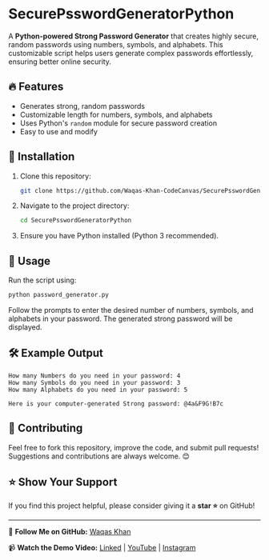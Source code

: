 # SecurePsswordGeneratorPython

A **Python-powered Strong Password Generator** that creates highly secure, random passwords using numbers, symbols, and alphabets. This customizable script helps users generate complex passwords effortlessly, ensuring better online security.

## 🔥 Features
- Generates strong, random passwords
- Customizable length for numbers, symbols, and alphabets
- Uses Python's `random` module for secure password creation
- Easy to use and modify

## 📌 Installation
1. Clone this repository:
   ```sh
   git clone https://github.com/Waqas-Khan-CodeCanvas/SecurePsswordGeneratorPython.git
   ```
2. Navigate to the project directory:
   ```sh
   cd SecurePsswordGeneratorPython
   ```
3. Ensure you have Python installed (Python 3 recommended).

## 🚀 Usage
Run the script using:
```sh
python password_generator.py
```
Follow the prompts to enter the desired number of numbers, symbols, and alphabets in your password. The generated strong password will be displayed.

## 🛠 Example Output
```
How many Numbers do you need in your password: 4
How many Symbols do you need in your password: 3
How many Alphabets do you need in your password: 5

Here is your computer-generated Strong password: @4a&F9G!B7c
```


## 🤝 Contributing
Feel free to fork this repository, improve the code, and submit pull requests! Suggestions and contributions are always welcome. 😊

## ⭐ Show Your Support
If you find this project helpful, please consider giving it a **star ⭐** on GitHub!

---

🔗 **Follow Me on GitHub:** [Waqas Khan](https://github.com/Waqas-Khan-CodeCanvas)

📹 **Watch the Demo Video:** [Linked](https://www.linkedin.com/in/waqas-khan-a68602343/) | [YouTube](https://www.youtube.com/channel/your-channel)  | [Instagram](https://www.instagram.com/your-profile/)

